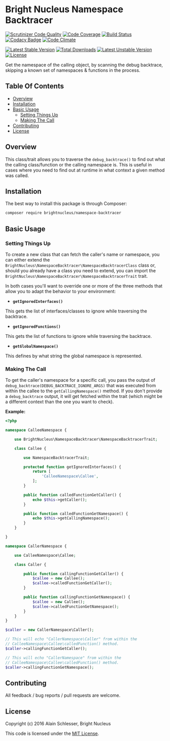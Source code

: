 # Bright Nucleus Namespace Backtracer

[![Scrutinizer Code Quality](https://img.shields.io/scrutinizer/g/brightnucleus/namespace-backtracer.svg)](https://scrutinizer-ci.com/g/brightnucleus/namespace-backtracer/?branch=master)
[![Code Coverage](https://img.shields.io/scrutinizer/coverage/g/brightnucleus/namespace-backtracer.svg)](https://scrutinizer-ci.com/g/brightnucleus/namespace-backtracer/?branch=master)
[![Build Status](https://img.shields.io/scrutinizer/build/g/brightnucleus/namespace-backtracer.svg)](https://scrutinizer-ci.com/g/brightnucleus/namespace-backtracer/build-status/master)
[![Codacy Badge](https://img.shields.io/codacy/00000000000000000000000000000000.svg)](https://www.codacy.com/app/BrightNucleus/namespace-backtracer)
[![Code Climate](https://img.shields.io/codeclimate/github/brightnucleus/namespace-backtracer.svg)](https://codeclimate.com/github/brightnucleus/namespace-backtracer)

[![Latest Stable Version](https://img.shields.io/packagist/v/brightnucleus/namespace-backtracer.svg)](https://packagist.org/packages/brightnucleus/namespace-backtracer)
[![Total Downloads](https://img.shields.io/packagist/dt/brightnucleus/namespace-backtracer.svg)](https://packagist.org/packages/brightnucleus/namespace-backtracer)
[![Latest Unstable Version](https://img.shields.io/packagist/vpre/brightnucleus/namespace-backtracer.svg)](https://packagist.org/packages/brightnucleus/namespace-backtracer)
[![License](https://img.shields.io/packagist/l/brightnucleus/namespace-backtracer.svg)](https://packagist.org/packages/brightnucleus/namespace-backtracer)

Get the namespace of the calling object, by scanning the debug backtrace, skipping a known set of namespaces & functions in the process.

## Table Of Contents

* [Overview](#overview)
* [Installation](#installation)
* [Basic Usage](#basic-usage)
    * [Setting Things Up](#setting-things-up)
    * [Making The Call](#making-the-call)
* [Contributing](#contributing)
* [License](#license)

## Overview

This class/trait allows you to traverse the `debug_backtrace()` to find out what the calling class/function or the calling namespace is. This is useful in cases where you need to find out at runtime in what context a given method was called.

## Installation

The best way to install this package is through Composer:

```BASH
composer require brightnucleus/namespace-backtracer
```

## Basic Usage

### Setting Things Up

To create a new class that can fetch the caller's name or namespace, you can either extend the `BrightNucleus\NamespaceBacktracer\NamespaceBacktracerClass` class or, should you already have a class you need to extend, you can import the `BrightNucleus\NamespaceBacktracer\NamespaceBacktracerTrait` trait.

In both cases you'll want to override one or more of the three methods that allow you to adapt the behavior to your environment:

* __`getIgnoredInterfaces()`__

This gets the list of interfaces/classes to ignore while traversing the backtrace.

* __`getIgnoredFunctions()`__

This gets the list of functions to ignore while traversing the backtrace.

* __`getGlobalNamespace()`__

This defines by what string the global namespace is represented.

### Making The Call

To get the caller's namespace for a specific call, you pass the output of `debug_backtrace(DEBUG_BACKTRACE_IGNORE_ARGS)` that was executed from within the callee to the `getCallingNamespace()` method. If you don't provide a `debug_backtrace` output, it will get fetched within the trait (which might be a different context than the one you want to check).

__Example:__

```PHP
<?php

namespace CalleeNamespace {

    use BrightNucleus\NamespaceBacktracer\NamespaceBacktracerTrait;

    class Callee {

        use NamespaceBacktracerTrait;

        protected function getIgnoredInterfaces() {
            return [
                'CalleeNamespace\Callee',
            ];
        }

        public function calledFunctionGetCaller() {
            echo $this->getCaller();
        }

        public function calledFunctionGetNamespace() {
            echo $this->getCallingNamespace();
        }
    }

}

namespace CallerNamespace {

    use CalleeNamespace\Callee;

    class Caller {

        public function callingFunctionGetCaller() {
            $callee = new Callee();
            $callee->calledFunctionGetCaller();
        }

        public function callingFunctionGetNamespace() {
            $callee = new Callee();
            $callee->calledFunctionGetNamespace();
        }
    }
}

$caller = new CallerNamespace\Caller();

// This will echo "CallerNamespace\Caller" from within the
// CalleeNamespace\Callee\calledFunction() method.
$caller->callingFunctionGetCaller();

// This will echo "CallerNamespace" from within the
// CalleeNamespace\Callee\calledFunction() method.
$caller->callingFunctionGetNamespace();
```

## Contributing

All feedback / bug reports / pull requests are welcome.

## License

Copyright (c) 2016 Alain Schlesser, Bright Nucleus

This code is licensed under the [MIT License](LICENSE).

